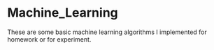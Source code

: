 # Machine_Learning
These are some basic machine learning algorithms I implemented for homework or for experiment.
